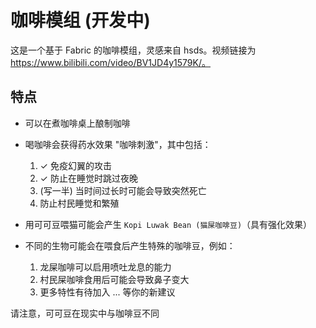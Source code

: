 # 咖啡模组 (开发中)
这是一个基于 Fabric 的咖啡模组，灵感来自 hsds。视频链接为 https://www.bilibili.com/video/BV1JD4y1579K/。

## 特点
- 可以在煮咖啡桌上酿制咖啡
- 喝咖啡会获得药水效果 "咖啡刺激"，其中包括：
    1. ✓ 免疫幻翼的攻击
    2. ✓ 防止在睡觉时跳过夜晚
    3. (写一半) 当时间过长时可能会导致突然死亡
    4. 防止村民睡觉和繁殖

- 用可可豆喂猫可能会产生 `Kopi Luwak Bean (猫屎咖啡豆)`（具有强化效果）
- 不同的生物可能会在喂食后产生特殊的咖啡豆，例如：
    1. 龙屎咖啡可以启用喷吐龙息的能力
    2. 村民屎咖啡食用后可能会导致鼻子变大
    3. 更多特性有待加入 ... 等你的新建议

请注意，可可豆在现实中与咖啡豆不同